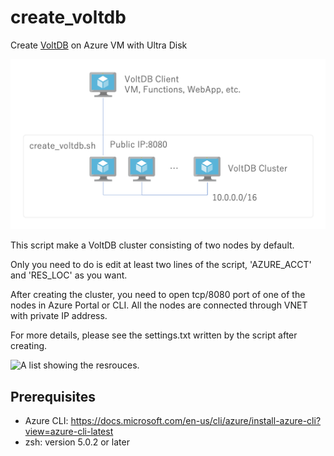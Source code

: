 # create_voltdb

Create [VoltDB](https://www.voltdb.com) on Azure VM with Ultra Disk

![A diagram showing the components this script will deploy.](create_voltdb.png 'Solution Architecture')

This script make a VoltDB cluster consisting of two nodes by default.

Only you need to do is edit at least two lines of the script, 'AZURE_ACCT' and 'RES_LOC' as you want.

After creating the cluster, you need to open tcp/8080 port of one of the nodes in Azure Portal or CLI. All the nodes are connected through VNET with private IP address.

For more details, please see the settings.txt written by the script after creating.

![A list showing the resrouces.](resources.png 'Resources')

## Prerequisites

- Azure CLI: https://docs.microsoft.com/en-us/cli/azure/install-azure-cli?view=azure-cli-latest
- zsh: version 5.0.2 or later
